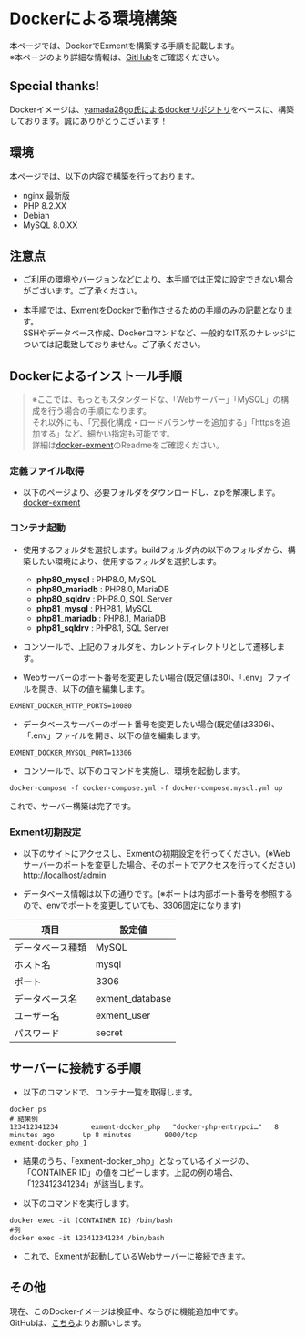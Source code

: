 # Dockerによる環境構築
本ページでは、DockerでExmentを構築する手順を記載します。  
※本ページのより詳細な情報は、[GitHub](https://github.com/exment-git/docker-exment)をご確認ください。


## Special thanks!
Dockerイメージは、[yamada28go氏によるdockerリポジトリ](https://github.com/yamada28go/docker-exment)をベースに、構築しております。誠にありがとうございます！

## 環境
本ページでは、以下の内容で構築を行っております。  
- nginx 最新版
- PHP 8.2.XX
- Debian
- MySQL 8.0.XX

## 注意点

- ご利用の環境やバージョンなどにより、本手順では正常に設定できない場合がございます。ご了承ください。

- 本手順では、ExmentをDockerで動作させるための手順のみの記載となります。  
SSHやデータベース作成、Dockerコマンドなど、一般的なIT系のナレッジについては記載致しておりません。ご了承ください。  

## Dockerによるインストール手順

> ※ここでは、もっともスタンダードな、「Webサーバー」「MySQL」の構成を行う場合の手順になります。  
それ以外にも、「冗長化構成・ロードバランサーを追加する」「httpsを追加する」など、細かい指定も可能です。  
詳細は[docker-exment](https://github.com/exment-git/docker-exment)のReadmeをご確認ください。


### 定義ファイル取得
- 以下のページより、必要フォルダをダウンロードし、zipを解凍します。  
[docker-exment](https://github.com/exment-git/docker-exment)


### コンテナ起動

- 使用するフォルダを選択します。buildフォルダ内の以下のフォルダから、構築したい環境により、使用するフォルダを選択します。
    - **php80_mysql** : PHP8.0, MySQL
    - **php80_mariadb** : PHP8.0, MariaDB
    - **php80_sqldrv** : PHP8.0, SQL Server
    - **php81_mysql** : PHP8.1, MySQL
    - **php81_mariadb** : PHP8.1, MariaDB
    - **php81_sqldrv** : PHP8.1, SQL Server

- コンソールで、上記のフォルダを、カレントディレクトリとして遷移します。  

- Webサーバーのポート番号を変更したい場合(既定値は80)、「.env」ファイルを開き、以下の値を編集します。  

```
EXMENT_DOCKER_HTTP_PORTS=10080
```

- データベースサーバーのポート番号を変更したい場合(既定値は3306)、「.env」ファイルを開き、以下の値を編集します。  

```
EXMENT_DOCKER_MYSQL_PORT=13306
```

- コンソールで、以下のコマンドを実施し、環境を起動します。

```
docker-compose -f docker-compose.yml -f docker-compose.mysql.yml up
```

これで、サーバー構築は完了です。

### Exment初期設定
- 以下のサイトにアクセスし、Exmentの初期設定を行ってください。(※Webサーバーのポートを変更した場合、そのポートでアクセスを行ってください)  
http://localhost/admin


- データベース情報は以下の通りです。(※ポートは内部ポート番号を参照するので、envでポートを変更していても、3306固定になります)

| 項目 | 設定値 |
| ---- | ---- |
| データベース種類 | MySQL |
| ホスト名 | mysql |
| ポート | 3306 |
| データベース名 | exment_database |
| ユーザー名 | exment_user |
| パスワード | secret |


## サーバーに接続する手順
- 以下のコマンドで、コンテナ一覧を取得します。

```
docker ps
# 結果例
123412341234        exment-docker_php   "docker-php-entrypoi…"   8 minutes ago       Up 8 minutes        9000/tcp                             exment-docker_php_1
```

- 結果のうち、「exment-docker_php」となっているイメージの、「CONTAINER ID」の値をコピーします。上記の例の場合、「123412341234」が該当します。  

- 以下のコマンドを実行します。

```
docker exec -it (CONTAINER ID) /bin/bash
#例
docker exec -it 123412341234 /bin/bash
```

- これで、Exmentが起動しているWebサーバーに接続できます。


## その他
現在、このDockerイメージは検証中、ならびに機能追加中です。  
GitHubは、[こちら](https://github.com/exment-git/docker-exment)よりお願いします。
